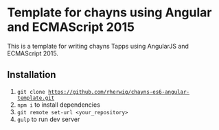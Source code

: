 # Template for chayns using Angular and ECMAScript 2015
This is a template for writing chayns Tapps using AngularJS and ECMAScript 2015.

## Installation
1. <code>git clone https://github.com/rherwig/chayns-es6-angular-template.git</code>
2. <code>npm i</code> to install dependencies
3. <code>git remote set-url &lt;your_repository&gt;</code>
4. <code>gulp</code> to run dev server